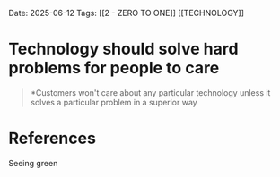 Date: 2025-06-12
Tags: [[2 - ZERO TO ONE]] [[TECHNOLOGY]]

# Technology should solve hard problems for people to care

>*Customers won't care about any particular technology unless it solves a particular problem in a superior way 
# References 
Seeing green 